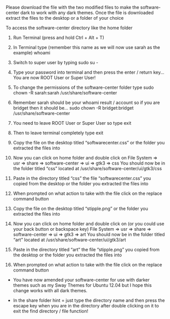 Please download the file with the two modified files to make the software-center dark to work with any dark themes.
Once the file is downloaded extract the files to the desktop or a folder of your choice

To access the software-center directory like the home folder
1. Run Terminal (press and hold Ctrl + Alt + T)

2. In Terminal type (remember this name as we will now use sarah as the example)
whoami

3. Switch to super user by typing
sudo su -

4. Type your password into terminal and then press the enter / return key... You are now ROOT User or Super User!

5. To change the permissions of the software-center folder type
sudo chown -R sarah:sarah /usr/share/software-center

6. Remember sarah should be your whoami result / account so if you are bridget then it should be...
sudo chown -R bridget:bridget /usr/share/software-center

7. You need to leave ROOT User or Super User so type
exit

9. Then to leave terminal completely type
exit

10. Copy the file on the desktop titled “softwarecenter.css” or the folder you extracted the files into

11. Now you can click on home folder and double click on
File System => usr => share => software-center => ui => gtk3 => css
You should now be in the folder titled “css” located at
/usr/share/software-center/ui/gtk3/css

12. Paste in the directory titled “css” the file “softwarecenter.css” you copied from the desktop or the folder you extracted the files into

13. When prompted on what action to take with the file click on the replace command button

14. Copy the file on the desktop titled “stipple.png” or the folder you extracted the files into

15. Now you can click on home folder and double click on (or you could use your back button or backspace key)
File System => usr => share => software-center => ui => gtk3 => art
You should now be in the folder titled “art” located at
/usr/share/software-center/ui/gtk3/art

16. Paste in the directory titled “art” the file “stipple.png” you copied from the desktop or the folder you extracted the files into

17. When prompted on what action to take with the file click on the replace command button

* You have now amended your software-center for use with darker themes such as my Sway Themes for Ubuntu 12.04 but I hope this change works with all dark themes.

* In the share folder hint = just type the directory name and then press the escape key when you are in the directory after double clicking on it to exit the find directory / file function!
